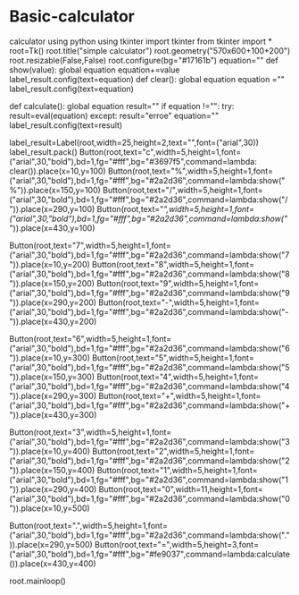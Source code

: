 # Basic-calculator
calculator using python using tkinter 
import tkinter
from tkinter import *
root=Tk()
root.title("simple calculator")
root.geometry("570x600+100+200")
root.resizable(False,False)
root.configure(bg="#17161b")
equation=""
def show(value):
    global equation
    equation+=value
    label_result.config(text=equation)
def clear():
    global equation
    equation =""
    label_result.config(text=equation)
    

def calculate():
    global equation
    result=""
    if equation !="":
        try:
            result=eval(equation)
        except:
            result="erroe"
            equation=""
    label_result.config(text=result)        

label_result=Label(root,width=25,height=2,text="",font=("arial",30))
label_result.pack()
Button(root,text="c",width=5,height=1,font=("arial",30,"bold"),bd=1,fg="#fff",bg="#3697f5",command=lambda: clear()).place(x=10,y=100) 
Button(root,text="%",width=5,height=1,font=("arial",30,"bold"),bd=1,fg="#fff",bg="#2a2d36",command=lambda:show("%")).place(x=150,y=100) 
Button(root,text="/",width=5,height=1,font=("arial",30,"bold"),bd=1,fg="#fff",bg="#2a2d36",command=lambda:show("/")).place(x=290,y=100) 
Button(root,text="*",width=5,height=1,font=("arial",30,"bold"),bd=1,fg="#fff",bg="#2a2d36",command=lambda:show("*")).place(x=430,y=100)

Button(root,text="7",width=5,height=1,font=("arial",30,"bold"),bd=1,fg="#fff",bg="#2a2d36",command=lambda:show("7")).place(x=10,y=200) 
Button(root,text="8",width=5,height=1,font=("arial",30,"bold"),bd=1,fg="#fff",bg="#2a2d36",command=lambda:show("8")).place(x=150,y=200) 
Button(root,text="9",width=5,height=1,font=("arial",30,"bold"),bd=1,fg="#fff",bg="#2a2d36",command=lambda:show("9")).place(x=290,y=200)
Button(root,text="-",width=5,height=1,font=("arial",30,"bold"),bd=1,fg="#fff",bg="#2a2d36",command=lambda:show("-")).place(x=430,y=200)

Button(root,text="6",width=5,height=1,font=("arial",30,"bold"),bd=1,fg="#fff",bg="#2a2d36",command=lambda:show("6")).place(x=10,y=300) 
Button(root,text="5",width=5,height=1,font=("arial",30,"bold"),bd=1,fg="#fff",bg="#2a2d36",command=lambda:show("5")).place(x=150,y=300) 
Button(root,text="4",width=5,height=1,font=("arial",30,"bold"),bd=1,fg="#fff",bg="#2a2d36",command=lambda:show("4")).place(x=290,y=300)
Button(root,text="+",width=5,height=1,font=("arial",30,"bold"),bd=1,fg="#fff",bg="#2a2d36",command=lambda:show("+")).place(x=430,y=300)

Button(root,text="3",width=5,height=1,font=("arial",30,"bold"),bd=1,fg="#fff",bg="#2a2d36",command=lambda:show("3")).place(x=10,y=400) 
Button(root,text="2",width=5,height=1,font=("arial",30,"bold"),bd=1,fg="#fff",bg="#2a2d36",command=lambda:show("2")).place(x=150,y=400) 
Button(root,text="1",width=5,height=1,font=("arial",30,"bold"),bd=1,fg="#fff",bg="#2a2d36",command=lambda:show("1")).place(x=290,y=400)
Button(root,text="0",width=11,height=1,font=("arial",30,"bold"),bd=1,fg="#fff",bg="#2a2d36",command=lambda:show("0")).place(x=10,y=500)

Button(root,text=".",width=5,height=1,font=("arial",30,"bold"),bd=1,fg="#fff",bg="#2a2d36",command=lambda:show(".")).place(x=290,y=500)
Button(root,text="=",width=5,height=3,font=("arial",30,"bold"),bd=1,fg="#fff",bg="#fe9037",command=lambda:calculate()).place(x=430,y=400)


root.mainloop()
